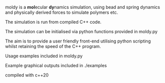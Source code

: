 moldy is a **mol**ecular **dy**namics simulation, using bead and spring dynamics and physically derived forces to simulate polymers etc.

The simulation is run from compiled C++ code.

The simulation can be initialised via python functions provided in moldy.py

The aim is to provide a user friendly front-end utilising python scripting whilst retaining the speed of the C++ program.

Usage examples included in moldy.py

Example graphical outputs included in ./examples

compiled with c++20
